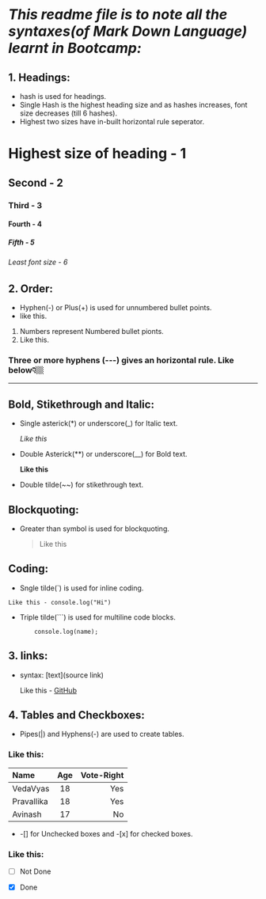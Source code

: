 # __*This readme file is to note all the syntaxes(of Mark Down Language) learnt in Bootcamp:*__

## 1. Headings:
- hash is used for headings.
- Single Hash is the highest heading size and as hashes increases, font size decreases (till 6 hashes).
- Highest two sizes have in-built horizontal rule seperator.
# Highest size of heading - 1
## Second - 2
### Third - 3
#### Fourth - 4
##### Fifth - 5
###### Least font size - 6

## 2. Order:

- Hyphen(-) or Plus(+) is used for unnumbered bullet points.
- like this.

1. Numbers represent Numbered bullet pionts.
2. Like this.

### Three or more hyphens (---) gives an horizontal rule. Like below👇🏼
---

## Bold, Stikethrough and Italic:

- Single asterick(*) or underscore(_) for Italic text.

  *Like this*
- Double Asterick(**) or underscore(__) for Bold text.

  **Like this**
- Double tilde(~~) for stikethrough text.

## Blockquoting:

- Greater than symbol is used for blockquoting.

  > Like this

## Coding:

- Sngle tilde(`) is used for inline coding.

 ` Like this - console.log("Hi") `

- Triple tilde(```) is used for multiline code blocks.
  
  ``` let name = "VedaVyas";
      console.log(name);
  ```

## 3. links:

- syntax: [text](source link)

  Like this - [GitHub](https://github.com)

## 4. Tables and Checkboxes:

- Pipes(|) and Hyphens(-) are used to create tables.

### Like this:

|    Name    | Age |  Vote-Right |
|:---------- |:---:| -----------:|
|  VedaVyas  | 18  |     Yes     |
| Pravallika | 18  |     Yes     |
|  Avinash   | 17  |     No      |

- -[] for Unchecked boxes and -[x] for checked boxes.

### Like this:

  - [ ] Not Done
  
  - [x] Done
